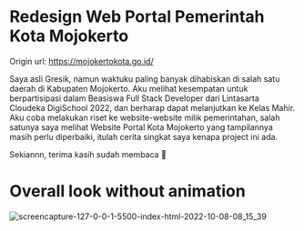 # Redesign Web Portal Pemerintah Kota Mojokerto

Origin url: https://mojokertokota.go.id/

Saya asli Gresik, namun waktuku paling banyak dihabiskan di salah satu daerah di Kabupaten Mojokerto. Aku melihat kesempatan untuk berpartisipasi dalam Beasiswa Full Stack Developer dari Lintasarta Cloudeka DigiSchool 2022, dan berharap dapat melanjutkan ke Kelas Mahir. Aku coba melakukan riset ke website-website milik pemerintahan, salah satunya saya melihat Website Portal Kota Mojokerto yang tampilannya masih perlu diperbaiki, itulah cerita singkat saya kenapa project ini ada.

Sekiannn, terima kasih sudah membaca 🤟

# Overall look without animation
![screencapture-127-0-0-1-5500-index-html-2022-10-08-08_15_39](https://user-images.githubusercontent.com/25668079/194680501-cd26f79e-af07-410e-9466-594e2c318548.png)
